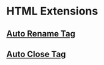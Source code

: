 # HTML Extensions

## [Auto Rename Tag](https://marketplace.visualstudio.com/items?itemName=formulahendry.auto-rename-tag)

## [Auto Close Tag](https://marketplace.visualstudio.com/items?itemName=formulahendry.auto-close-tag)
